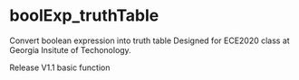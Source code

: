# boolExp_truthTable
Convert boolean expression into truth table
Designed for ECE2020 class at Georgia Insitute of Techonology.

Release V1.1 basic function

